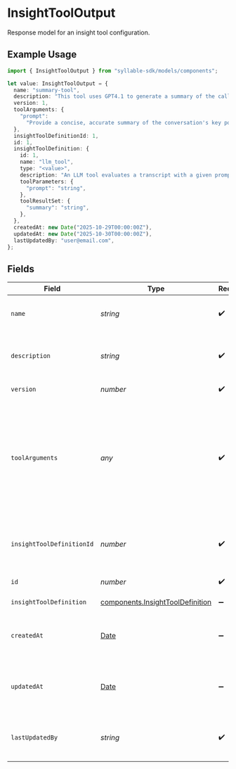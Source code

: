 # InsightToolOutput

Response model for an insight tool configuration.

## Example Usage

```typescript
import { InsightToolOutput } from "syllable-sdk/models/components";

let value: InsightToolOutput = {
  name: "summary-tool",
  description: "This tool uses GPT4.1 to generate a summary of the call",
  version: 1,
  toolArguments: {
    "prompt":
      "Provide a concise, accurate summary of the conversation's key points, focusing on the user's goal and how the agent responded",
  },
  insightToolDefinitionId: 1,
  id: 1,
  insightToolDefinition: {
    id: 1,
    name: "llm_tool",
    type: "<value>",
    description: "An LLM tool evaluates a transcript with a given prompt",
    toolParameters: {
      "prompt": "string",
    },
    toolResultSet: {
      "summary": "string",
    },
  },
  createdAt: new Date("2025-10-29T00:00:00Z"),
  updatedAt: new Date("2025-10-30T00:00:00Z"),
  lastUpdatedBy: "user@email.com",
};
```

## Fields

| Field                                                                                                                                         | Type                                                                                                                                          | Required                                                                                                                                      | Description                                                                                                                                   | Example                                                                                                                                       |
| --------------------------------------------------------------------------------------------------------------------------------------------- | --------------------------------------------------------------------------------------------------------------------------------------------- | --------------------------------------------------------------------------------------------------------------------------------------------- | --------------------------------------------------------------------------------------------------------------------------------------------- | --------------------------------------------------------------------------------------------------------------------------------------------- |
| `name`                                                                                                                                        | *string*                                                                                                                                      | :heavy_check_mark:                                                                                                                            | Human readable name of insight tool                                                                                                           | summary-tool                                                                                                                                  |
| `description`                                                                                                                                 | *string*                                                                                                                                      | :heavy_check_mark:                                                                                                                            | Text description of insight tool configuration                                                                                                | This tool uses GPT4.1 to generate a summary of the call                                                                                       |
| `version`                                                                                                                                     | *number*                                                                                                                                      | :heavy_check_mark:                                                                                                                            | Version of insight tool                                                                                                                       | 1                                                                                                                                             |
| `toolArguments`                                                                                                                               | *any*                                                                                                                                         | :heavy_check_mark:                                                                                                                            | Arguments for calling the insight tool                                                                                                        | {<br/>"prompt": "Provide a concise, accurate summary of the conversation's key points, focusing on the user's goal and how the agent responded"<br/>} |
| `insightToolDefinitionId`                                                                                                                     | *number*                                                                                                                                      | :heavy_check_mark:                                                                                                                            | Unique ID for insight tool definition used by this tool configuration                                                                         | 1                                                                                                                                             |
| `id`                                                                                                                                          | *number*                                                                                                                                      | :heavy_check_mark:                                                                                                                            | Unique ID for insight tool                                                                                                                    | 1                                                                                                                                             |
| `insightToolDefinition`                                                                                                                       | [components.InsightToolDefinition](../../models/components/insighttooldefinition.md)                                                          | :heavy_minus_sign:                                                                                                                            | Insight Tool Definition                                                                                                                       |                                                                                                                                               |
| `createdAt`                                                                                                                                   | [Date](https://developer.mozilla.org/en-US/docs/Web/JavaScript/Reference/Global_Objects/Date)                                                 | :heavy_minus_sign:                                                                                                                            | Timestamp of at which insight tool configuration was created                                                                                  | 2025-10-29T00:00:00Z                                                                                                                          |
| `updatedAt`                                                                                                                                   | [Date](https://developer.mozilla.org/en-US/docs/Web/JavaScript/Reference/Global_Objects/Date)                                                 | :heavy_minus_sign:                                                                                                                            | Timestamp at which insight tool configuration was last updated                                                                                | 2025-10-30T00:00:00Z                                                                                                                          |
| `lastUpdatedBy`                                                                                                                               | *string*                                                                                                                                      | :heavy_check_mark:                                                                                                                            | Email of user who last updated insight tool configuration                                                                                     | user@email.com                                                                                                                                |